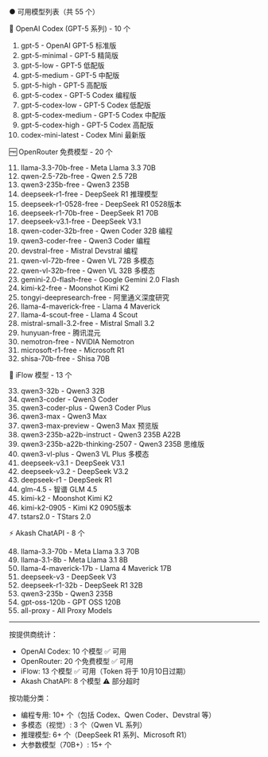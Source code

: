 ● 可用模型列表（共 55 个）

🚀 OpenAI Codex (GPT-5 系列) - 10 个

1. gpt-5 - OpenAI GPT-5 标准版
2. gpt-5-minimal - GPT-5 精简版
3. gpt-5-low - GPT-5 低配版
4. gpt-5-medium - GPT-5 中配版
5. gpt-5-high - GPT-5 高配版
6. gpt-5-codex - GPT-5 Codex 编程版
7. gpt-5-codex-low - GPT-5 Codex 低配版
8. gpt-5-codex-medium - GPT-5 Codex 中配版
9. gpt-5-codex-high - GPT-5 Codex 高配版
10. codex-mini-latest - Codex Mini 最新版

🆓 OpenRouter 免费模型 - 20 个

11. llama-3.3-70b-free - Meta Llama 3.3 70B
12. qwen-2.5-72b-free - Qwen 2.5 72B
13. qwen3-235b-free - Qwen3 235B
14. deepseek-r1-free - DeepSeek R1 推理模型
15. deepseek-r1-0528-free - DeepSeek R1 0528版本
16. deepseek-r1-70b-free - DeepSeek R1 70B
17. deepseek-v3.1-free - DeepSeek V3.1
18. qwen-coder-32b-free - Qwen Coder 32B 编程
19. qwen3-coder-free - Qwen3 Coder 编程
20. devstral-free - Mistral Devstral 编程
21. qwen-vl-72b-free - Qwen VL 72B 多模态
22. qwen-vl-32b-free - Qwen VL 32B 多模态
23. gemini-2.0-flash-free - Google Gemini 2.0 Flash
24. kimi-k2-free - Moonshot Kimi K2
25. tongyi-deepresearch-free - 阿里通义深度研究
26. llama-4-maverick-free - Llama 4 Maverick
27. llama-4-scout-free - Llama 4 Scout
28. mistral-small-3.2-free - Mistral Small 3.2
29. hunyuan-free - 腾讯混元
30. nemotron-free - NVIDIA Nemotron
31. microsoft-r1-free - Microsoft R1
32. shisa-70b-free - Shisa 70B

🌊 iFlow 模型 - 13 个

33. qwen3-32b - Qwen3 32B
34. qwen3-coder - Qwen3 Coder
35. qwen3-coder-plus - Qwen3 Coder Plus
36. qwen3-max - Qwen3 Max
37. qwen3-max-preview - Qwen3 Max 预览版
38. qwen3-235b-a22b-instruct - Qwen3 235B A22B
39. qwen3-235b-a22b-thinking-2507 - Qwen3 235B 思维版
40. qwen3-vl-plus - Qwen3 VL Plus 多模态
41. deepseek-v3.1 - DeepSeek V3.1
42. deepseek-v3.2 - DeepSeek V3.2
43. deepseek-r1 - DeepSeek R1
44. glm-4.5 - 智谱 GLM 4.5
45. kimi-k2 - Moonshot Kimi K2
46. kimi-k2-0905 - Kimi K2 0905版本
47. tstars2.0 - TStars 2.0

⚡ Akash ChatAPI - 8 个

48. llama-3.3-70b - Meta Llama 3.3 70B
49. llama-3.1-8b - Meta Llama 3.1 8B
50. llama-4-maverick-17b - Llama 4 Maverick 17B
51. deepseek-v3 - DeepSeek V3
52. deepseek-r1-32b - DeepSeek R1 32B
53. qwen3-235b - Qwen3 235B
54. gpt-oss-120b - GPT OSS 120B
55. all-proxy - All Proxy Models

  ---
按提供商统计：

- OpenAI Codex: 10 个模型 ✅ 可用
- OpenRouter: 20 个免费模型 ✅ 可用
- iFlow: 13 个模型 ✅ 可用（Token 将于 10月10日过期）
- Akash ChatAPI: 8 个模型 ⚠️ 部分超时

按功能分类：

- 编程专用: 10+ 个（包括 Codex、Qwen Coder、Devstral 等）
- 多模态（视觉）: 3 个（Qwen VL 系列）
- 推理模型: 6+ 个（DeepSeek R1 系列、Microsoft R1）
- 大参数模型（70B+）: 15+ 个